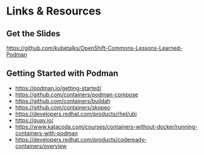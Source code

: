 Links & Resources
=================

Get the Slides
--------------

https://github.com/kubetalks/OpenShift-Commons-Lessons-Learned-Podman


Getting Started with Podman
---------------------------

- https://podman.io/getting-started/
- https://github.com/containers/podman-compose
- https://github.com/containers/buildah
- https://github.com/containers/skopeo
- https://developers.redhat.com/products/rhel/ubi
- https://quay.io/
- https://www.katacoda.com/courses/containers-without-docker/running-containers-with-podman
- https://developers.redhat.com/products/codeready-containers/overview
